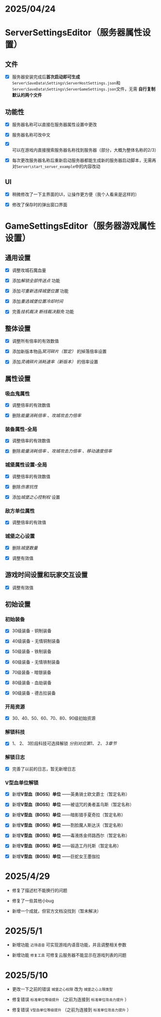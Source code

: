 # 2025/04/24

# ServerSettingsEditor（服务器属性设置）

## 文件

- [x] 服务器安装完成后**首次启动即可生成**`Server\SaveData\Settings\ServerHostSettings.json`和`Server\SaveData\Settings\ServerGameSettings.json`文件，无需 **自行复制默认的两个文件**  

## 功能性

- [x] 服务器名称可以直接在服务器属性设置中更改

- [x] 服务器名称可改中文

- [x] 可以在游戏内直接搜索服务器名称找到服务器（部分，大概为整体名称的2/3）

- [x] 每次更改服务器名称后重新启动服务器都能生成新的服务器启动脚本，无需再对`Server\start_server_example`中的内容改动

## UI

- [x] 稍微修改了一下主界面的UI，让操作更方便（我个人看来是这样的）

- [x] 修改了保存时的弹出窗口界面

# GameSettingsEditor（服务器游戏属性设置）

## 通用设置

- [x] 调整攻城石魔血量

- [x] 添加*解锁全部传送点* 功能

- [x] 添加*可重新选择城堡位置* 功能

- [x] 添加*重选城堡位置冷却时间* 

- [x] 完善*挂机裁决* *断线裁决豁免* 功能

## 整体设置

- [x] 调整所有倍率的有效数值

- [x] 添加新版本物品*冥河碎片（暂定）* 的掉落倍率设置

- [x] 添加*灵魂碎片消耗速率（新版本）* 的倍率设置

## 属性设置

### 吸血鬼属性

- [x] 调整倍率的有效数值

- [x] 删除*能量消耗倍率* 、*攻城攻击力倍率*  

### 装备属性-全局

- [x] 调整倍率的有效数值

- [x] 删除*能量消耗倍率* 、*攻城攻击力倍率* 、*移动速度倍率*

### 城堡属性设置-全局

- [x] 调整倍率的有效数值

- [x] 删除*伤害抗性* 

- [x] 添加*城堡之心控制权* 设置

### 敌方单位属性

- [x] 调整倍率的有效值

### 城堡之心设置

- [x] 删除*城堡数量* 

- [x] 调整有效值

## 游戏时间设置和玩家交互设置

- [x] 调整有效值

## 初始设置

### 初始装备

- [x] 30级装备 - 铜制装备

- [x] 40级装备 - 无情铜制装备

- [x] 50级装备 - 铁制装备

- [x] 60级装备 - 无情铁制装备

- [x] 70级装备 - 暗银装备

- [x] 80级装备 - 血劫装备

- [x] 90级装备 - 德古拉装备

### 开局资源

- [x] 30、40、50、60、70、80、90级初始资源

### 解锁科技

- [x] 1、 2、 3阶段科技可选择解锁 *分别对应第1、 2、 3章节*  

### 解锁日志

- [x] 完善了以前的日志，暂无新增日志

### V型血单位解锁

- [x] 新增**V型血（BOSS）单位** ——英勇骑士欧文爵士（暂定名称）

- [x] 新增**V型血（BOSS）单位** ——被诅咒的勇者盖乌斯（暂定名称）

- [x] 新增**V型血（BOSS）单位** ——暗影猎手夏奇拉（暂定名称）

- [x] 新增**V型血（BOSS）单位** ——割脸魔人斯达沃（暂定名称）

- [x] 新增**V型血（BOSS）单位** ——毒液炼金师路西尔（暂定名称）

- [x] 新增**V型血（BOSS）单位** ——锻造工丹托斯（暂定名称）

- [x] 新增**V型血（BOSS）单位** ——巨蛇女王墨伽拉

# 2025/4/29

- 修复了描述栏不能换行的问题

- 修复了一些其他小bug

- 新增一个成就，但官方文档没找到（暂未解决）

# 2025/5/1

- 新增功能 `近场语音` 可实现游戏内语音功能，并且调整相关参数

- 新增功能 `修复工具` 可修复云服务器不能显示在游戏列表的问题

# 2025/5/10

- 更改一下之前的错误 `城堡之心权限` 改为 `城堡之心上限类型`

- 修复错误 `标准单位等级提升` （之前为连接到 `标准单位攻击力提升` ）

- 修复错误 `V型血单位等级提升` （之前为连接到 `标准单位攻击力提升` ）
